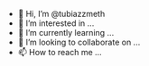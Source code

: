 - 👋 Hi, I’m @tubiazzmeth
- 👀 I’m interested in ...
- 🌱 I’m currently learning ...
- 💞️ I’m looking to collaborate on ...
- 📫 How to reach me ...

<!---
tubiazzmeth/tubiazzmeth is a ✨ special ✨ repository because its `README.md` (this file) appears on your GitHub profile.
You can click the Preview link to take a look at your changes.
--->
